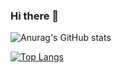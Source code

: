 ### Hi there 👋

![Anurag's GitHub stats](https://github-readme-stats.vercel.app/api?username=w31c0&show_icons=true&theme=transparent)

[![Top Langs](https://github-readme-stats.vercel.app/api/top-langs/?username=w31c0)](https://github.com/anuraghazra/github-readme-stats)
